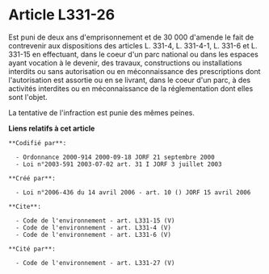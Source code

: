 # Article L331-26

Est puni de deux ans d'emprisonnement et de 30 000 d'amende le fait de contrevenir aux dispositions des articles L. 331-4, L.
331-4-1, L. 331-6 et L. 331-15 en effectuant, dans le coeur d'un parc national ou dans les espaces ayant vocation à le
devenir, des travaux, constructions ou installations interdits ou sans autorisation ou en méconnaissance des prescriptions
dont l'autorisation est assortie ou en se livrant, dans le coeur d'un parc, à des activités interdites ou en méconnaissance
de la réglementation dont elles sont l'objet. 

La tentative de l'infraction est punie des mêmes peines.

**Liens relatifs à cet article**

	**Codifié par**:

	  - Ordonnance 2000-914 2000-09-18 JORF 21 septembre 2000
	  - Loi n°2003-591 2003-07-02 art. 31 I JORF 3 juillet 2003

	**Créé par**:

	  - Loi n°2006-436 du 14 avril 2006 - art. 10 () JORF 15 avril 2006

	**Cite**:

	  - Code de l'environnement - art. L331-15 (V)
	  - Code de l'environnement - art. L331-4 (V)
	  - Code de l'environnement - art. L331-6 (V)

	**Cité par**:

	  - Code de l'environnement - art. L331-27 (V)

